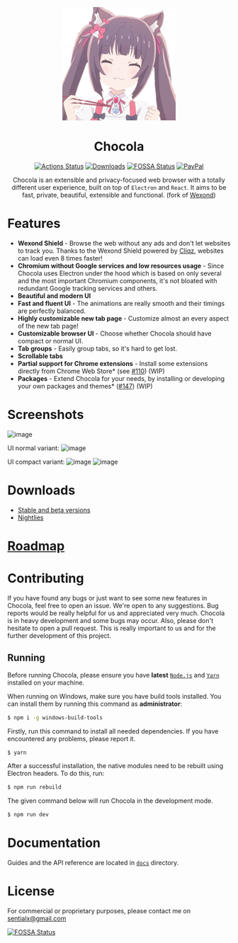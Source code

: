 <p align="center">
  <a href="https://wexond.net"><img src="static/icons/icon.png" width="256"></a>
</p>

<div align="center">
<h1>Chocola</h1>

[![Actions Status](https://github.com/LamkasDev/chocola/workflows/Build/badge.svg)](https://github.com/LamkasDev/chocola/actions)
[![Downloads](https://img.shields.io/github/downloads/LamkasDev/chocola/total.svg?style=flat-square)](https://github.com/LamkasDev/chocola/releases)
[![FOSSA Status](https://app.fossa.io/api/projects/git%2Bgithub.com%2FLamkasDev%2Fchocola.svg?type=shield)](https://app.fossa.io/projects/git%2Bgithub.com%2FLamkasDev%2Fchocola?ref=badge_shield)
[![PayPal](https://img.shields.io/badge/PayPal-Donate-brightgreen?style=flat-square)](https://www.paypal.me/LamkasDev)

Chocola is an extensible and privacy-focused web browser with a totally different user experience, built on top of `Electron` and `React`. It aims to be fast, private, beautiful, extensible and functional.
(fork of <a href="https://github.com/wexond/desktop">Wexond</a>)

</div>

# Features

- **Wexond Shield** - Browse the web without any ads and don't let websites to track you. Thanks to the Wexond Shield powered by [Cliqz](https://github.com/cliqz-oss/adblocker), websites can load even 8 times faster!
- **Chromium without Google services and low resources usage** - Since Chocola uses Electron under the hood which is based on only several and the most important Chromium components, it's not bloated with redundant Google tracking services and others.
- **Beautiful and modern UI**
- **Fast and fluent UI** - The animations are really smooth and their timings are perfectly balanced.
- **Highly customizable new tab page** - Customize almost an every aspect of the new tab page!
- **Customizable browser UI** - Choose whether Chocola should have compact or normal UI.
- **Tab groups** - Easily group tabs, so it's hard to get lost.
- **Scrollable tabs**
- **Partial support for Chrome extensions** - Install some extensions directly from Chrome Web Store\* (see [#110](https://github.com/wexond/wexond/issues/110)) (WIP)
- **Packages** - Extend Chocola for your needs, by installing or developing your own packages and themes\* ([#147](https://github.com/wexond/wexond/issues/147)) (WIP)

# Screenshots

![image](https://qtlamkas.why-am-i-he.re/lGtrsa.jpeg)

UI normal variant:
![image](https://qtlamkas.why-am-i-he.re/YCHMdc.png)

UI compact variant:
![image](https://qtlamkas.why-am-i-he.re/ZJKRud.png)
![image](https://qtlamkas.why-am-i-he.re/xdBOey.png)

# Downloads
- [Stable and beta versions](https://github.com/LamkasDev/chocola/releases)
- [Nightlies](https://github.com/LamkasDev/chocola-nightly/releases)

# [Roadmap](https://github.com/LamkasDev/chocola/projects)

# Contributing

If you have found any bugs or just want to see some new features in Chocola, feel free to open an issue. We're open to any suggestions. Bug reports would be really helpful for us and appreciated very much. Chocola is in heavy development and some bugs may occur. Also, please don't hesitate to open a pull request. This is really important to us and for the further development of this project.

## Running

Before running Chocola, please ensure you have **latest** [`Node.js`](https://nodejs.org/en/) and [`Yarn`](https://classic.yarnpkg.com/en/docs/install/#windows-stable) installed on your machine.

When running on Windows, make sure you have build tools installed. You can install them by running this command as **administrator**:

```bash
$ npm i -g windows-build-tools
```

Firstly, run this command to install all needed dependencies. If you have encountered any problems, please report it.

```bash
$ yarn
```

After a successful installation, the native modules need to be rebuilt using Electron headers. To do this, run:

```bash
$ npm run rebuild
```

The given command below will run Chocola in the development mode.

```bash
$ npm run dev
```

# Documentation

Guides and the API reference are located in [`docs`](docs) directory.

# License

For commercial or proprietary purposes, please contact me on sentialx@gmail.com

[![FOSSA Status](https://app.fossa.io/api/projects/git%2Bgithub.com%2FLamkasDev%2Fchocola.svg?type=large)](https://app.fossa.io/projects/git%2Bgithub.com%2FLamkasDev%2Fchocola?ref=badge_large)
